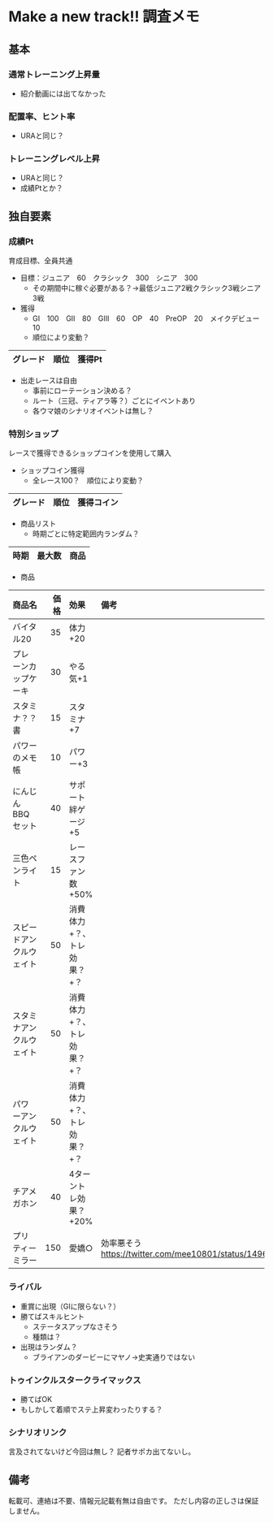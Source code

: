 # Make a new track!! 調査メモ

## 基本

### 通常トレーニング上昇量

* 紹介動画には出てなかった

### 配置率、ヒント率

* URAと同じ？

### トレーニングレベル上昇

* URAと同じ？
* 成績Ptとか？

## 独自要素

### 成績Pt

育成目標、全員共通

* 目標：ジュニア　60　クラシック　300　シニア　300
  * その期間中に稼ぐ必要がある？→最低ジュニア2戦クラシック3戦シニア3戦
* 獲得
  * GI　100　GII　80　GIII　60　OP　40　PreOP　20　メイクデビュー　10
  * 順位により変動？

|グレード|順位|獲得Pt|
|:---|---:|---:|

* 出走レースは自由
  * 事前にローテーション決める？
  * ルート（三冠、ティアラ等？）ごとにイベントあり
  * 各ウマ娘のシナリオイベントは無し？

### 特別ショップ

レースで獲得できるショップコインを使用して購入

* ショップコイン獲得
  * 全レース100？　順位により変動？

|グレード|順位|獲得コイン|
|:---|---:|---:|

* 商品リスト
  * 時期ごとに特定範囲内ランダム？

|時期|最大数|商品|
|:---|---:|:---|

* 商品

|商品名|価格|効果|備考|
|:---|---:|:---|:---|
|バイタル20|35|体力+20||
|プレーンカップケーキ|30|やる気+1||
|スタミナ？？書|15|スタミナ+7||
|パワーのメモ帳|10|パワー+3||
|にんじんBBQセット|40|サポート絆ゲージ+5||
|三色ペンライト|15|レースファン数+50%||
|スピードアンクルウェイト|50|消費体力+？、トレ効果？+？||
|スタミナアンクルウェイト|50|消費体力+？、トレ効果？+？||
|パワーアンクルウェイト|50|消費体力+？、トレ効果？+？||
|チアメガホン|40|4ターントレ効果？+20%||
|プリティーミラー|150|愛嬌○|効率悪そう https://twitter.com/mee10801/status/1496276982161883140 |

### ライバル

* 重賞に出現（GIに限らない？）
* 勝てばスキルヒント
  * ステータスアップなさそう
  * 種類は？
* 出現はランダム？
  * ブライアンのダービーにマヤノ→史実通りではない

### トゥインクルスタークライマックス

* 勝てばOK
* もしかして着順でステ上昇変わったりする？

### シナリオリンク

言及されてないけど今回は無し？
記者サポカ出てないし。

## 備考

転載可、連絡は不要、情報元記載有無は自由です。
ただし内容の正しさは保証しません。
